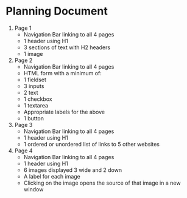 # Planning Document

1. Page 1
   - Navigation Bar linking to all 4 pages
   - 1 header using H1
   - 3 sections of text with H2 headers
   - 1 image
1. Page 2
   - Navigation Bar linking to all 4 pages
   - HTML form with a minimum of:
   - 1 fieldset
   - 3 inputs
   - 2 text
   - 1 checkbox
   - 1 textarea
   - Appropriate labels for the above
   - 1 button
1. Page 3
   - Navigation Bar linking to all 4 pages
   - 1 header using H1
   - 1 ordered or unordered list of links to 5 other websites
1. Page 4
   - Navigation Bar linking to all 4 pages
   - 1 header using H1
   - 6 images displayed 3 wide and 2 down
   - A label for each image
   - Clicking on the image opens the source of that image in a new window
   